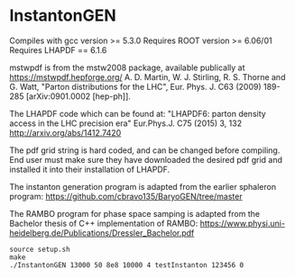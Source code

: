 # InstantonGEN
Compiles with gcc version >= 5.3.0
Requires ROOT version >= 6.06/01
Requires LHAPDF == 6.1.6

mstwpdf is from the mstw2008 package, available publically at https://mstwpdf.hepforge.org/
    A. D. Martin, W. J. Stirling, R. S. Thorne and G. Watt,
    "Parton distributions for the LHC",
    Eur. Phys. J. C63 (2009) 189-285
    [arXiv:0901.0002 [hep-ph]].

The LHAPDF code which can be found at:
    "LHAPDF6: parton density access in the LHC precision era"
    Eur.Phys.J. C75 (2015) 3, 132
    http://arxiv.org/abs/1412.7420

The pdf grid string is hard coded, and can be changed before compiling.
End user must make sure they have downloaded the desired pdf grid and
installed it into their installation of LHAPDF.

The instanton generation program is adapted from the earlier sphaleron program:
https://github.com/cbravo135/BaryoGEN/tree/master

The RAMBO program for phase space samping is adapted from the Bachelor thesis of C++ implementation of RAMBO:
https://www.physi.uni-heidelberg.de/Publications/Dressler_Bachelor.pdf

```
source setup.sh
make
./InstantonGEN 13000 50 8e8 10000 4 testInstanton 123456 0 
```
